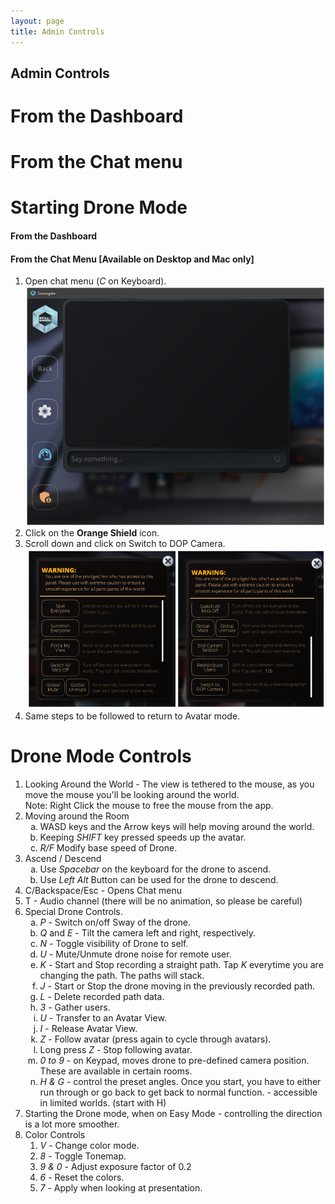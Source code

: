 ```yaml
---
layout: page
title: Admin Controls
---
```


Admin Controls
------

From the Dashboard
======

From the Chat menu
======

Starting Drone Mode
======

#### From the Dashboard

#### From the Chat Menu [Available on Desktop and Mac only]
1. Open chat menu (*C* on Keyboard).
![Alt text](assets/userguide/05_chatmenu_a.png)
2. Click on the **Orange Shield** icon.
3. Scroll down and click on Switch to DOP Camera.
![Alt text](assets/admin/01_DOPcamera.png)
4. Same steps to be followed to return to Avatar mode.


Drone Mode Controls
======

1.  Looking Around the World - The view is tethered to the mouse, as you move the mouse you'll be looking around the world.\
    Note: Right Click the mouse to free the mouse from the app.
2.  Moving around the Room
    <ol type="a">
        <li>WASD keys and the Arrow keys will help moving around the world.</li>
        <li>Keeping <i>SHIFT</i> key pressed speeds up the avatar. </li>
        <li><i>R/F</i> Modify base speed of Drone.</li>
    </ol>
3.  Ascend / Descend
    <ol type="a">
        <li>Use <i>Spacebar</i> on the keyboard for the drone to ascend.</li>
        <li>Use <i>Left Alt</i> Button can be used for the drone to descend. </li>
    </ol>
4.  C/Backspace/Esc - Opens Chat menu
5.  T - Audio channel (there will be no animation, so please be careful) 
6.  Special Drone Controls.
    <ol type="a">
        <li><i>P</i> - Switch on/off Sway of the drone.</li>
        <li><i>Q</i> and <i>E</i> - Tilt the camera left and right, respectively.</li>
        <li><i>N</i> - Toggle visibility of Drone to self.</li>
        <li><i>U</i> - Mute/Unmute drone noise for remote user.</li>
        <li><i>K</i> - Start and Stop recording a straight path. Tap <i>K</i> everytime you are changing the path. The paths will stack.</li>
        <li><i>J</i> - Start or Stop the drone moving in the previously recorded path.</li>
        <li><i>L</i> - Delete recorded path data.</li>
        <li><i>3</i> - Gather users.</li>
        <li><i>U</i> - Transfer to an Avatar View.</li>
        <li><i>I</i> - Release Avatar View.</li>
        <li><i>Z</i> - Follow avatar (press again to cycle through avatars).</li>
        <li>Long press <i>Z</i> - Stop following avatar.</li>
        <li><i>0 to 9</i> - on Keypad, moves drone to pre-defined camera position. These are available in certain rooms.</li>
        <li><i>H & G</i> - control the preset angles. Once you start, you have to either run through or go back to get back to normal function. - accessible in limited worlds. (start with H) </li>
    </ol>
7.  Starting the Drone mode, when on Easy Mode - controlling the direction is a lot more smoother.
8.  Color Controls
    <ol>
        <li><i>V</i> - Change color mode.</li>
        <li><i>8</i> - Toggle Tonemap.</li>
        <li><i>9 & 0</i> - Adjust exposure factor of 0.2</li>
        <li><i>6</i> - Reset the colors.</li>
        <li><i>7</i> - Apply when looking at presentation.</li>
    </ol>